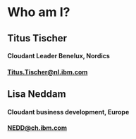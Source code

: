 #  Who am I?

## Titus Tischer

#### Cloudant Leader Benelux, Nordics

#### Titus.Tischer@nl.ibm.com

## Lisa Neddam

#### Cloudant business development, Europe

#### NEDD@ch.ibm.com
